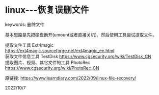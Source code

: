 # linux---恢复误删文件

keywords: 删除文件  

基本思路是先把硬盘断开(umount或者直接关机)，然后使用工具尝试提取文件。  

提取文件工具 Ext4magic https://ext4magic.sourceforge.net/ext4magic_en.html  
获取文件信息工具 TestDisk https://www.cgsecurity.org/wiki/TestDisk_CN  
提取图片、视频、其它文件的工具 PhotoRec https://www.cgsecurity.org/wiki/PhotoRec_CN  


原链接: https://www.learndiary.com/2022/09/linux-file-recovery/  


2022/10/7  

